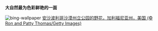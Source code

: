 
**大自然最为色彩鲜艳的一面**

![bing-wallpaper](https://www.bing.com/th?id=OHR.WildAnza_ZH-CN2384861750_1920x1080.jpg)
[安沙波利哥沙漠州立公园的野花，加利福尼亚州，美国 (© Ron and Patty Thomas/Getty Images)](https://www.bing.com/search?q=%E5%AE%89%E6%B2%99%E6%B3%A2%E5%88%A9%E5%93%A5%E6%B2%99%E6%BC%A0%E5%B7%9E%E7%AB%8B%E5%85%AC%E5%9B%AD&amp;form=hpcapt&amp;mkt=zh-cn)
  